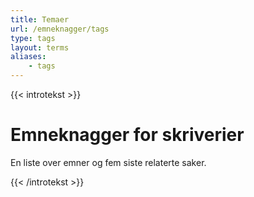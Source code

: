 ```yaml
---
title: Temaer
url: /emneknagger/tags
type: tags
layout: terms
aliases:
    - tags
---
```

{{< introtekst >}}
<h1>Emneknagger for skriverier</h1>
<p>En liste over emner og fem siste relaterte saker.</p>
{{< /introtekst >}}

